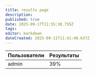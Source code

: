 ```yaml
---
title: results page
description: 
published: true
date: 2025-09-17T11:55:30.755Z
tags: 
editor: markdown
dateCreated: 2025-09-11T11:41:40.637Z
---
```


| Пользователи | Результаты |
|--------------|------------|
| admin | 39% |